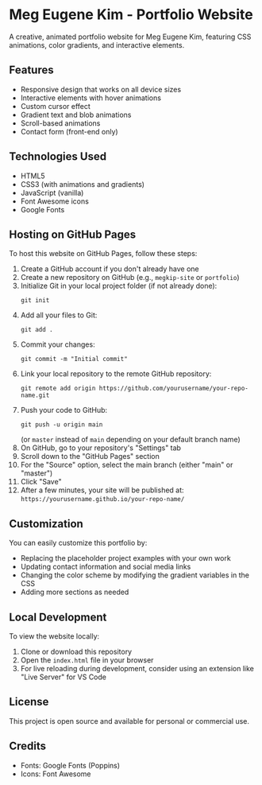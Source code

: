 # Meg Eugene Kim - Portfolio Website

A creative, animated portfolio website for Meg Eugene Kim, featuring CSS animations, color gradients, and interactive elements.

## Features

- Responsive design that works on all device sizes
- Interactive elements with hover animations
- Custom cursor effect
- Gradient text and blob animations
- Scroll-based animations
- Contact form (front-end only)

## Technologies Used

- HTML5
- CSS3 (with animations and gradients)
- JavaScript (vanilla)
- Font Awesome icons
- Google Fonts

## Hosting on GitHub Pages

To host this website on GitHub Pages, follow these steps:

1. Create a GitHub account if you don't already have one
2. Create a new repository on GitHub (e.g., `megkip-site` or `portfolio`)
3. Initialize Git in your local project folder (if not already done):
   ```
   git init
   ```
4. Add all your files to Git:
   ```
   git add .
   ```
5. Commit your changes:
   ```
   git commit -m "Initial commit"
   ```
6. Link your local repository to the remote GitHub repository:
   ```
   git remote add origin https://github.com/yourusername/your-repo-name.git
   ```
7. Push your code to GitHub:
   ```
   git push -u origin main
   ```
   (or `master` instead of `main` depending on your default branch name)
8. On GitHub, go to your repository's "Settings" tab
9. Scroll down to the "GitHub Pages" section
10. For the "Source" option, select the main branch (either "main" or "master")
11. Click "Save"
12. After a few minutes, your site will be published at: `https://yourusername.github.io/your-repo-name/`

## Customization

You can easily customize this portfolio by:

- Replacing the placeholder project examples with your own work
- Updating contact information and social media links
- Changing the color scheme by modifying the gradient variables in the CSS
- Adding more sections as needed

## Local Development

To view the website locally:

1. Clone or download this repository
2. Open the `index.html` file in your browser
3. For live reloading during development, consider using an extension like "Live Server" for VS Code

## License

This project is open source and available for personal or commercial use.

## Credits

- Fonts: Google Fonts (Poppins)
- Icons: Font Awesome 